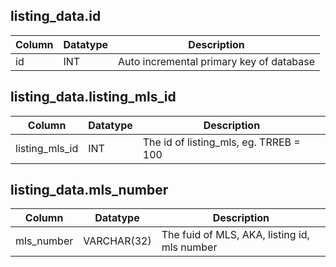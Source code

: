 ## listing_data.id
| Column | Datatype | Description | 
| --- | --- | --- |
| id | INT | Auto incremental primary key of database |

## listing_data.listing_mls_id
| Column | Datatype | Description | 
| --- | --- | --- |
| listing_mls_id | INT | The id of listing_mls, eg. TRREB = 100 |

## listing_data.mls_number
| Column | Datatype | Description | 
| --- | --- | --- |
| mls_number | VARCHAR(32) | The fuid of MLS, AKA, listing id, mls number |
```
```